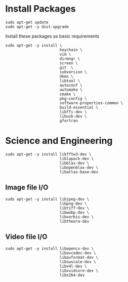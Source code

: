
# Install Packages

    sudo apt-get update
    sudo apt-get -y dist-upgrade

Install these packages as basic requirements

    sudo apt-get -y install \
                            keychain \
                            vim \
                            dirmngr \
                            screen \
                            git  \
                            subversion \
                            dkms \
                            libtool \
                            autoconf \
                            automake \
                            cmake \
                            pkg-config \
                            software-properties-common \
                            build-essential \
                            libffi-dev \
                            libusb-dev \
                            gfortran

# Science and Engineering

    sudo apt-get -y install libfftw3-dev \
                            liblapack-dev \
                            libblas-dev \
                            libopenblas-dev \
                            libatlas-base-dev

## Image file I/O

    sudo apt-get -y install libjpeg-dev \
                            libpng-dev \
                            libtiff-dev \
                            libwebp-dev \
                            libvorbis-dev \
                            libtheora-dev

## Video file I/O

    sudo apt-get -y install libopencv-dev \
                            libavcodec-dev \
                            libavformat-dev \
                            libswscale-dev \
                            libv4l-dev \
                            libxvidcore-dev \
                            libx264-dev
